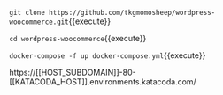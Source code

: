 `git clone https://github.com/tkgmomosheep/wordpress-woocommerce.git`{{execute}}

`cd wordpress-woocommerce`{{execute}}

`docker-compose -f up docker-compose.yml`{{execute}}

https://[[HOST_SUBDOMAIN]]-80-[[KATACODA_HOST]].environments.katacoda.com/